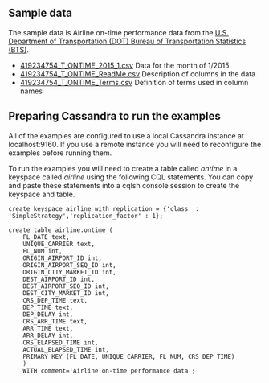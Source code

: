 ## Sample data

The sample data is Airline on-time performance data from the [U.S. Department of Transportation (DOT) Bureau of Transportation Statistics (BTS)](http://www.transtats.bts.gov/DL_SelectFields.asp?Table_ID=236).

* [419234754_T_ONTIME_2015_1.csv]() Data for the month of 1/2015
* [419234754_T_ONTIME_ReadMe.csv]() Description of columns in the data
* [419234754_T_ONTIME_Terms.csv]()  Definition of terms used in column names

## Preparing Cassandra to run the examples

All of the examples are configured to use a local Cassandra instance at localhost:9160.  If you use a remote instance 
you will need to reconfigure the examples before running them.

To run the examples you will need to create a table called *ontime* in a keyspace called *airline* using the following
CQL statements.   You can copy and paste these statements into a cqlsh console session to create the keyspace and table.

    create keyspace airline with replication = {'class' : 'SimpleStrategy','replication_factor' : 1};

    create table airline.ontime (
        FL_DATE text,
        UNIQUE_CARRIER text,
        FL_NUM int,
        ORIGIN_AIRPORT_ID int,
        ORIGIN_AIRPORT_SEQ_ID int,
        ORIGIN_CITY_MARKET_ID int,
        DEST_AIRPORT_ID int,
        DEST_AIRPORT_SEQ_ID int,
        DEST_CITY_MARKET_ID int,
        CRS_DEP_TIME text,
        DEP_TIME text,
        DEP_DELAY int,
        CRS_ARR_TIME text,
        ARR_TIME text,
        ARR_DELAY int,
        CRS_ELAPSED_TIME int,
        ACTUAL_ELAPSED_TIME int,
        PRIMARY KEY (FL_DATE, UNIQUE_CARRIER, FL_NUM, CRS_DEP_TIME)
        )
        WITH comment='Airline on-time performance data';
